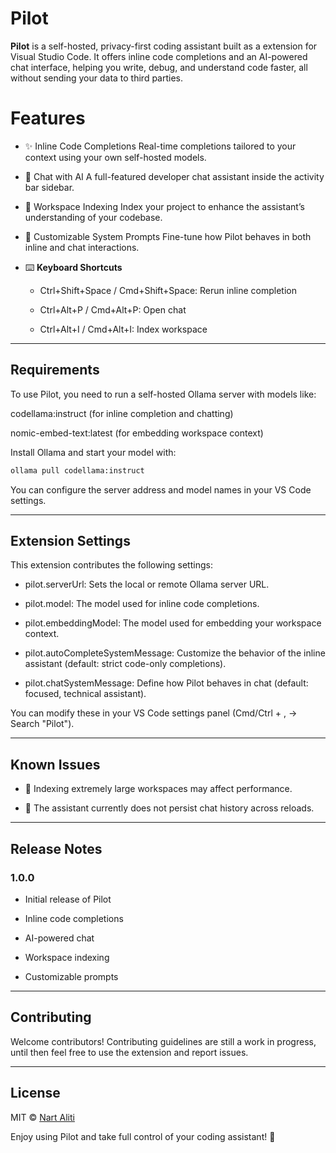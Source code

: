 # Pilot

**Pilot** is a self-hosted, privacy-first coding assistant built as a extension for Visual Studio Code. It offers inline code completions and an AI-powered chat interface, helping you write, debug, and understand code faster, all without sending your data to third parties.

# Features

- ✨ Inline Code Completions
  Real-time completions tailored to your context using your own self-hosted models.

- 💬 Chat with AI
  A full-featured developer chat assistant inside the activity bar sidebar.

- 📁 Workspace Indexing
  Index your project to enhance the assistant’s understanding of your codebase.

- 🧠 Customizable System Prompts
  Fine-tune how Pilot behaves in both inline and chat interactions.

- ⌨️ **Keyboard Shortcuts**

  - Ctrl+Shift+Space / Cmd+Shift+Space: Rerun inline completion

  - Ctrl+Alt+P / Cmd+Alt+P: Open chat

  - Ctrl+Alt+I / Cmd+Alt+I: Index workspace

---

## Requirements

To use Pilot, you need to run a self-hosted Ollama server with models like:

codellama:instruct (for inline completion and chatting)

nomic-embed-text:latest (for embedding workspace context)

Install Ollama and start your model with:

```bash
ollama pull codellama:instruct
```

You can configure the server address and model names in your VS Code settings.

---

## Extension Settings

This extension contributes the following settings:

- pilot.serverUrl: Sets the local or remote Ollama server URL.

- pilot.model: The model used for inline code completions.

- pilot.embeddingModel: The model used for embedding your workspace context.

- pilot.autoCompleteSystemMessage: Customize the behavior of the inline assistant (default: strict code-only completions).

- pilot.chatSystemMessage: Define how Pilot behaves in chat (default: focused, technical assistant).

You can modify these in your VS Code settings panel (Cmd/Ctrl + , → Search "Pilot").

---

## Known Issues

- 🐞 Indexing extremely large workspaces may affect performance.

- 🔁 The assistant currently does not persist chat history across reloads.

---

## Release Notes

### 1.0.0

- Initial release of Pilot

- Inline code completions

- AI-powered chat

- Workspace indexing

- Customizable prompts

---

## Contributing

Welcome contributors! Contributing guidelines are still a work in progress, until then feel free to use the extension and report issues.

---

## License

MIT © [Nart Aliti](https://github.com/alitinart)

Enjoy using Pilot and take full control of your coding assistant! 🚀
